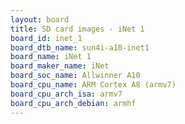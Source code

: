 ```yaml
---
layout: board
title: SD card images - iNet 1
board_id: inet_1
board_dtb_name: sun4i-a10-inet1
board_name: iNet 1
board_maker_name: iNet
board_soc_name: Allwinner A10
board_cpu_name: ARM Cortex A8 (armv7)
board_cpu_arch_isa: armv7
board_cpu_arch_debian: armhf
---
```

